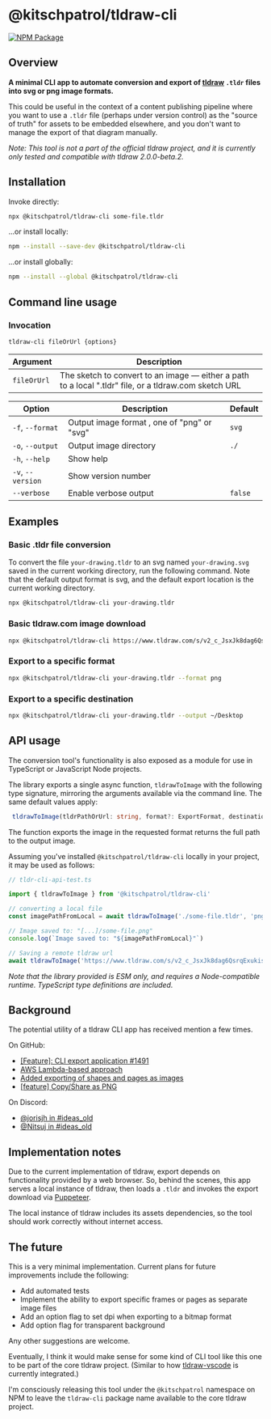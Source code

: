 # @kitschpatrol/tldraw-cli

[![NPM Package](https://img.shields.io/npm/v/@kitschpatrol/tldraw-cli.svg)](https://npmjs.com/package/@kitschpatrol/tldraw-cli)

## Overview

**A minimal CLI app to automate conversion and export of [tldraw](https://tldraw.dev) `.tldr` files into svg or png image formats.**

This could be useful in the context of a content publishing pipeline where you want to use a `.tldr` file (perhaps under version control) as the "source of truth" for assets to be embedded elsewhere, and you don't want to manage the export of that diagram manually.

_Note: This tool is not a part of the official tldraw project, and it is currently only tested and compatible with tldraw 2.0.0-beta.2._

## Installation

Invoke directly:

```sh
npx @kitschpatrol/tldraw-cli some-file.tldr
```

...or install locally:

```sh
npm --install --save-dev @kitschpatrol/tldraw-cli
```

...or install globally:

```sh
npm --install --global @kitschpatrol/tldraw-cli
```

## Command line usage

### Invocation

```sh
tldraw-cli fileOrUrl {options}
```

| Argument    | Description                                                                                            |
| ----------- | ------------------------------------------------------------------------------------------------------ |
| `fileOrUrl` | The sketch to convert to an image — either a path to a local ".tldr" file, or a tldraw\.com sketch URL |

| Option            | Description                                 | Default |
| ----------------- | ------------------------------------------- | ------- |
| `-f`, `--format`  | Output image format , one of "png" or "svg" | `svg`   |
| `-o`, `--output`  | Output image directory                      | `./`    |
| `-h`, `--help`    | Show help                                   |         |
| `-v`, `--version` | Show version number                         |         |
| `--verbose`       | Enable verbose output                       | `false` |

## Examples

### Basic .tldr file conversion

To convert the file `your-drawing.tldr` to an svg named `your-drawing.svg` saved in the current working directory, run the following command. Note that the default output format is svg, and the default export location is the current working directory.

```sh
npx @kitschpatrol/tldraw-cli your-drawing.tldr
```

### Basic tldraw\.com image download

```sh
npx @kitschpatrol/tldraw-cli https://www.tldraw.com/s/v2_c_JsxJk8dag6QsrqExukis4
```

### Export to a specific format

```sh
npx @kitschpatrol/tldraw-cli your-drawing.tldr --format png
```

### Export to a specific destination

```sh
npx @kitschpatrol/tldraw-cli your-drawing.tldr --output ~/Desktop
```

## API usage

The conversion tool's functionality is also exposed as a module for use in TypeScript or JavaScript Node projects.

The library exports a single async function, `tldrawToImage` with the following type signature, mirroring the arguments available via the command line. The same default values apply:

```ts
 tldrawToImage(tldrPathOrUrl: string, format?: ExportFormat, destination?: string, verbose?: boolean): Promise<string>;
```

The function exports the image in the requested format returns the full path to the output image.

Assuming you've installed `@kitschpatrol/tldraw-cli` locally in your project, it may be used as follows:

```ts
// tldr-cli-api-test.ts

import { tldrawToImage } from '@kitschpatrol/tldraw-cli'

// converting a local file
const imagePathFromLocal = await tldrawToImage('./some-file.tldr', 'png', './', false)

// Image saved to: "[...]/some-file.png"
console.log(`Image saved to: "${imagePathFromLocal}"`)

// Saving a remote tldraw url
await tldrawToImage('https://www.tldraw.com/s/v2_c_JsxJk8dag6QsrqExukis4')
```

_Note that the library provided is ESM only, and requires a Node-compatible runtime. TypeScript type definitions are included._

## Background

The potential utility of a tldraw CLI app has received mention a few times.

On GitHub:

- [\[Feature\]: CLI export application #1491](https://github.com/tldraw/tldraw/issues/1491)
- [AWS Lambda-based approach](https://gist.github.com/steveruizok/c30fc99b9b3d95a14c82c59bdcc69201)
- [Added exporting of shapes and pages as images](https://github.com/tldraw/tldraw/pull/468)
- [\[feature\] Copy/Share as PNG](https://github.com/tldraw/tldraw-v1/issues/361)

On Discord:

- [@jorisjh in #ideas_old](https://discord.com/channels/859816885297741824/859816885801713730/1156880056501665802)
- [@Nitsuj in #ideas_old](https://discord.com/channels/859816885297741824/859816885801713730/1020352607920869406)

## Implementation notes

Due to the current implementation of tldraw, export depends on functionality provided by a web browser. So, behind the scenes, this app serves a local instance of tldraw, then loads a `.tldr` and invokes the export download via [Puppeteer](https://pptr.dev).

The local instance of tldraw includes its assets dependencies, so the tool should work correctly without internet access.

## The future

This is a very minimal implementation. Current plans for future improvements include the following:

- Add automated tests
- Implement the ability to export specific frames or pages as separate image files
- Add an option flag to set dpi when exporting to a bitmap format
- Add option flag for transparent background

Any other suggestions are welcome.

Eventually, I think it would make sense for some kind of CLI tool like this one to be part of the core tldraw project. (Similar to how [tldraw-vscode](https://github.com/tldraw/tldraw/tree/main/apps/vscode) is currently integrated.)

I'm consciously releasing this tool under the `@kitschpatrol` namespace on NPM to leave the `tldraw-cli` package name available to the core tldraw project.
